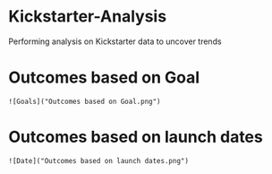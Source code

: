 # Kickstarter-Analysis
Performing analysis on Kickstarter data to uncover trends

# Outcomes based on Goal
	![Goals]("Outcomes based on Goal.png")
	
  
  # Outcomes based on launch dates
	![Date]("Outcomes based on launch dates.png")
  
  
  
